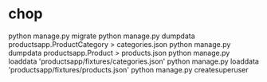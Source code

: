 # chop

python manage.py migrate
python manage.py dumpdata productsapp.ProductCategory > categories.json
python manage.py dumpdata productsapp.Product > products.json
python manage.py loaddata 'productsapp/fixtures/categories.json'
python manage.py loaddata 'productsapp/fixtures/products.json'
python manage.py createsuperuser